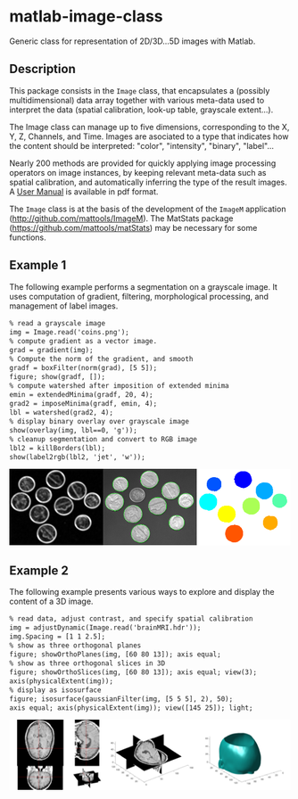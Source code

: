 # matlab-image-class
Generic class for representation of 2D/3D...5D images with Matlab. 

## Description
This package consists in the `Image` class, that encapsulates a (possibly multidimensional) 
data array together with various meta-data used to interpret the data (spatial calibration,
look-up table, grayscale extent...). 

The Image class can manage up to five dimensions, corresponding to the X, Y, Z, Channels, and Time.
Images are asociated to a type that indicates how the content should be interpreted: "color", "intensity", "binary", "label"...

Nearly 200 methods are provided for quickly applying image processing operators on image instances, 
by keeping relevant meta-data such as spatial calibration, and automatically inferring the type of the
result images. A [User Manual](https://github.com/mattools/matlab-image-class/releases/download/v1.1/ImageClass-Manual-1.1.pdf) is available in pdf format.

The `Image` class is at the basis of the development of the `ImageM` application (http://github.com/mattools/ImageM). The MatStats package (https://github.com/mattools/matStats) may be necessary for some functions.

## Example 1

The following example performs a segmentation on a grayscale image. It uses computation of gradient, filtering, morphological processing, and management of label images.

    % read a grayscale image
    img = Image.read('coins.png');
    % compute gradient as a vector image. 
    grad = gradient(img);
    % Compute the norm of the gradient, and smooth
    gradf = boxFilter(norm(grad), [5 5]);
    figure; show(gradf, []);
    % compute watershed after imposition of extended minima
    emin = extendedMinima(gradf, 20, 4);
    grad2 = imposeMinima(gradf, emin, 4);
    lbl = watershed(grad2, 4);
    % display binary overlay over grayscale image
    show(overlay(img, lbl==0, 'g'));
    % cleanup segmentation and convert to RGB image
    lbl2 = killBorders(lbl);
    show(label2rgb(lbl2, 'jet', 'w'));

![segmentation pipeline of a grayscale image using watershed](https://github.com/mattools/matlab-image-class/blob/master/doc/images/coins-segWat.png)

## Example 2

The following example presents various ways to explore and display the content of a 3D image.

    % read data, adjust contrast, and specify spatial calibration
    img = adjustDynamic(Image.read('brainMRI.hdr'));
    img.Spacing = [1 1 2.5];
    % show as three orthogonal planes
    figure; showOrthoPlanes(img, [60 80 13]); axis equal;
    % show as three orthogonal slices in 3D
    figure; showOrthoSlices(img, [60 80 13]); axis equal; view(3); 
    axis(physicalExtent(img));
    % display as isosurface
    figure; isosurface(gaussianFilter(img, [5 5 5], 2), 50);
    axis equal; axis(physicalExtent(img)); view([145 25]); light;

![Various representations of 3D image using Image class](https://github.com/mattools/matlab-image-class/blob/master/doc/images/visu3d.png)
